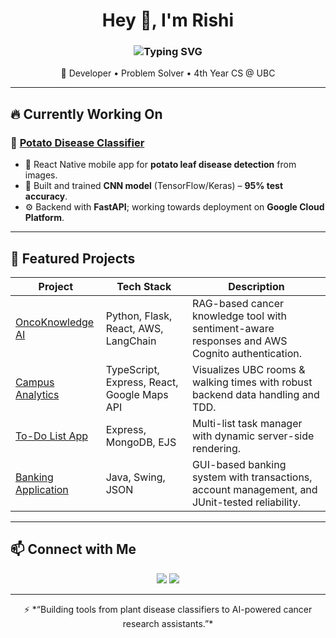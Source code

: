<!-- Profile Header -->
<h1 align="center">
  Hey 👋, I'm Rishi  
</h1>

<h3 align="center">
  <img src="https://readme-typing-svg.demolab.com?font=Fira+Code&pause=1000&center=true&vCenter=true&width=500&lines=Full-Stack+Developer" alt="Typing SVG" />
</h3>

<p align="center">
  🚀 Developer • Problem Solver • 4th Year CS @ UBC  
</p>

---

## 🔥 Currently Working On
### 🥔 [Potato Disease Classifier](https://github.com/Rocky779/PotatoDisease)
- 📱 React Native mobile app for **potato leaf disease detection** from images.
- 🧠 Built and trained **CNN model** (TensorFlow/Keras) – **95% test accuracy**.
- ⚙️ Backend with **FastAPI**; working towards deployment on **Google Cloud Platform**.

---

## 📌 Featured Projects

| Project | Tech Stack | Description |
|---------|-----------|-------------|
| [OncoKnowledge AI](https://github.com/Rocky779/OncoKnowledgeAI) | Python, Flask, React, AWS, LangChain | RAG-based cancer knowledge tool with sentiment-aware responses and AWS Cognito authentication. |
| [Campus Analytics](https://github.com/Rocky779/Campus-Analytics) | TypeScript, Express, React, Google Maps API | Visualizes UBC rooms & walking times with robust backend data handling and TDD. |
| [To-Do List App](https://github.com/Rocky779/To-Do-List) | Express, MongoDB, EJS | Multi-list task manager with dynamic server-side rendering. |
| [Banking Application](https://github.com/Rocky779/Banking-Application) | Java, Swing, JSON | GUI-based banking system with transactions, account management, and JUnit-tested reliability. |

---

## 📫 Connect with Me
<p align="center">
  <a href="mailto:you@example.com"><img src="https://img.shields.io/badge/Email-D14836?style=for-the-badge&logo=gmail&logoColor=white"/></a>
  <a href="https://github.com/Rocky779"><img src="https://img.shields.io/badge/GitHub-000000?style=for-the-badge&logo=github&logoColor=white"/></a>
</p>

---

<p align="center">
  ⚡ *“Building tools from plant disease classifiers to AI-powered cancer research assistants.”*
</p>
